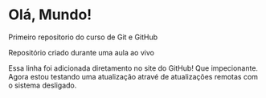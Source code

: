 # Olá, Mundo!
 Primeiro repositorio do curso de Git e GitHub

 Repositório criado durante uma aula ao vivo

Essa linha foi adicionada diretamento no site do GitHub!  Que impecionante.
Agora estou testando uma atualização atravé de atualizações remotas com o sistema desligado.
